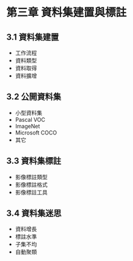 #  第三章 資料集建置與標註
## 3.1 資料集建置
* 工作流程
* 資料類型
* 資料取得
* 資料擴增
## 3.2 公開資料集
* 小型資料集
* Pascal VOC
* ImageNet
* Microsoft COCO
* 其它
## 3.3 資料集標註
* 影像標註類型
* 影像標註格式
* 影像標註工具
## 3.4 資料集迷思
* 資料增長
* 標註水準
* 子集不均
* 自動聚類
